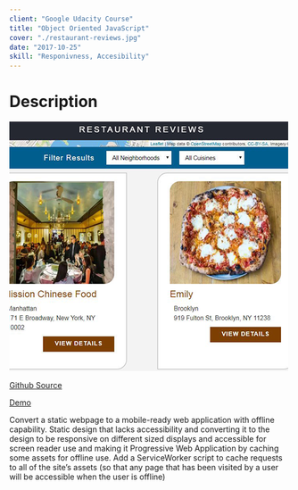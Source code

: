 ```yaml
---
client: "Google Udacity Course"
title: "Object Oriented JavaScript"
cover: "./restaurant-reviews.jpg"
date: "2017-10-25"
skill: "Responivness, Accesibility"
---
```

# Description

<img src="restaurant-reviews.jpg">

[Github Source](https://northantsvintage.github.io/restaurant-review-app-project/)

[Demo](https://northantsvintage.github.io/restaurant-review-app-project/)

 Convert a static webpage to a mobile-ready web application with offline capability.
 Static design that lacks accessibility and converting it to the design to be responsive on different sized displays and accessible for screen reader use and making it Progressive Web Application by caching some assets for offline use. Add a ServiceWorker script to cache requests to all of the site’s assets (so that any page that has been visited by a user will be accessible when the user is offline)